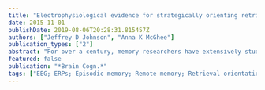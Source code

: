 ```yaml
---
title: "Electrophysiological evidence for strategically orienting retrieval toward the specific age of a memory"
date: 2015-11-01
publishDate: 2019-08-06T20:28:31.815457Z
authors: ["Jeffrey D Johnson", "Anna K McGhee"]
publication_types: ["2"]
abstract: "For over a century, memory researchers have extensively studied the differences between retrieving memories that were encoded in the remote past as opposed to recently. Although this work has largely focused on the changes that these memory traces undergo over time, an unexplored issue is whether retrieval attempts and other strategic processes might be differentially oriented in order to effectively access memories of different ages. The current study addressed this issue by instructing participants to retrieve words that were encoded either one week (remote) or about 30 minutes earlier (recent). To maximize the possibility that participants adopted distinct retrieval orientations, separate blocks of the memory test employed exclusion task procedures in which the words from only one encoding period were targeted at a given time, in the face of distractors from the other period. Event-related potentials (ERPs) elicited by correctly-rejected new items were contrasted to minimize confounding effects of retrieval success. The new-item ERPs revealed differences according to the targeted week, such that the ERPs over posterior scalp were more positive-going for the recent compared to remote blocks. Furthermore, using multiple methods, these ERP effects were dissociated from differences in difficulty across the two conditions. The findings provide novel evidence that knowledge about when a memory was initially encoded leads to differences in the adoption of retrieval processing strategies."
featured: false
publication: "*Brain Cogn.*"
tags: ["EEG; ERPs; Episodic memory; Remote memory; Retrieval orientation"]
---
```


